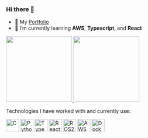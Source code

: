 ### Hi there 👋
- 💼 My [Portfolio](https://hcdiekmann.github.io)
- 🌱 I’m currently learning **AWS**, **Typescript**, and **React**
<div>
<a href="https://github.com/hcdiekmann?tab=repositories)">
<img height="180em" src="https://github-readme-stats.vercel.app/api?username=hcdiekmann&show_icons=true&theme=holi&include_all_commits=true&rank_icon=github"/>
<img height="180em" src="https://github-readme-stats.vercel.app/api/top-langs/?username=hcdiekmann&layout=compact&langs_count=7&theme=holi"/>
 </a>
</div>
  
Technologies I have worked with and currently use:
<div >
  <img width="35" src="https://user-images.githubusercontent.com/25181517/192106070-46255bcf-65e6-4c6b-a296-bf8d0d8fb2a7.png" alt="C" title="C"/>
  <img width="35" src="https://user-images.githubusercontent.com/25181517/183423507-c056a6f9-1ba8-4312-a350-19bcbc5a8697.png" alt="Python" title="Python"/>
  <img width="35" src="https://user-images.githubusercontent.com/25181517/183890598-19a0ac2d-e88a-4005-a8df-1ee36782fde1.png" alt="TypeScript" title="TypeScript"/>
  <img width="35" src="https://user-images.githubusercontent.com/25181517/183897015-94a058a6-b86e-4e42-a37f-bf92061753e5.png" alt="React" title="React"/>
  <img width="35" src="https://avatars.githubusercontent.com/u/3979232?s=280&v=4.png" alt="ROS2" title="ROS2"/>
  <img width="35" src="https://user-images.githubusercontent.com/25181517/183896132-54262f2e-6d98-41e3-8888-e40ab5a17326.png" alt="AWS" title="AWS"/>
  <img width="35" src="https://user-images.githubusercontent.com/25181517/117207330-263ba280-adf4-11eb-9b97-0ac5b40bc3be.png" alt="Docker" title="Docker"/>
</div>
&nbsp;

<div> <!-- ![GitHub stats](https://github-readme-stats.vercel.app/api?username=hcdiekmann&show_icons=true&theme=dark&include_all_commits=true)
 -->
</div> 
